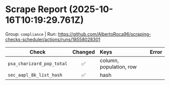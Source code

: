 # Scrape Report (2025-10-16T10:19:29.761Z)

Group: `compliance`  |  Run: https://github.com/AlbertoRoca96/scraping-checks-scheduler/actions/runs/18558028301

| Check | Changed | Keys | Error |
|---|:---:|:--|:--|
| `psa_charizard_pop_total` | ✅ | column, population, row |  |
| `sec_aapl_8k_list_hash` | ✅ | hash |  |
